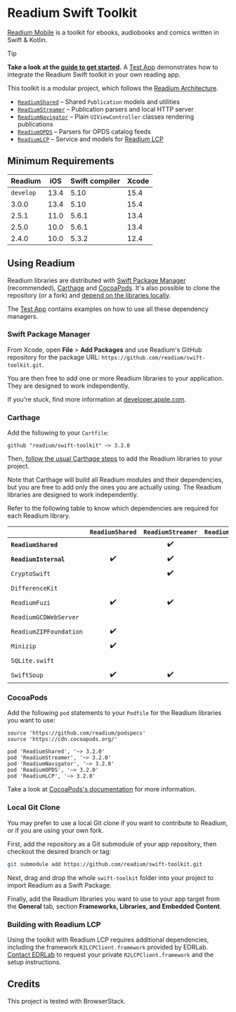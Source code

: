 # Readium Swift Toolkit

[Readium Mobile](https://github.com/readium/mobile) is a toolkit for ebooks, audiobooks and comics written in Swift & Kotlin.

> [!TIP]
> **Take a look at the [guide to get started](docs/Guides/Getting%20Started.md).** A [Test App](TestApp) demonstrates how to integrate the Readium Swift toolkit in your own reading app.

This toolkit is a modular project, which follows the [Readium Architecture](https://github.com/readium/architecture).

* [`ReadiumShared`](Sources/Shared) – Shared `Publication` models and utilities
* [`ReadiumStreamer`](Sources/Streamer) – Publication parsers and local HTTP server
* [`ReadiumNavigator`](Sources/Navigator) – Plain `UIViewController` classes rendering publications
* [`ReadiumOPDS`](Sources/OPDS) – Parsers for OPDS catalog feeds
* [`ReadiumLCP`](Sources/LCP) – Service and models for [Readium LCP](https://www.edrlab.org/readium-lcp/)

## Minimum Requirements

<!-- https://swiftversion.net/ -->

| Readium   | iOS  | Swift compiler | Xcode |
|-----------|------|----------------|-------|
| `develop` | 13.4 | 5.10           | 15.4  |
| 3.0.0     | 13.4 | 5.10           | 15.4  |
| 2.5.1     | 11.0 | 5.6.1          | 13.4  |
| 2.5.0     | 10.0 | 5.6.1          | 13.4  |
| 2.4.0     | 10.0 | 5.3.2          | 12.4  |

## Using Readium

<!--:question: **Find documentation and API reference at [readium.org/kotlin-toolkit](https://readium.org/swift-toolkit)**.-->

Readium libraries are distributed with [Swift Package Manager](#swift-package-manager) (recommended), [Carthage](#carthage) and [CocoaPods](#cocoapods). It's also possible to clone the repository (or a fork) and [depend on the libraries locally](#local-git-clone).

The [Test App](TestApp) contains examples on how to use all these dependency managers.

### Swift Package Manager

From Xcode, open **File** > **Add Packages** and use Readium's GitHub repository for the package URL: `https://github.com/readium/swift-toolkit.git`.

You are then free to add one or more Readium libraries to your application. They are designed to work independently.

If you're stuck, find more information at [developer.apple.com](https://developer.apple.com/documentation/swift_packages/adding_package_dependencies_to_your_app).

### Carthage

Add the following to your `Cartfile`:

```
github "readium/swift-toolkit" ~> 3.2.0
```

Then, [follow the usual Carthage steps](https://github.com/Carthage/Carthage#adding-frameworks-to-an-application) to add the Readium libraries to your project.

Note that Carthage will build all Readium modules and their dependencies, but you are free to add only the ones you are actually using. The Readium libraries are designed to work independently.

Refer to the following table to know which dependencies are required for each Readium library.

|                        |   `ReadiumShared`  |  `ReadiumStreamer` | `ReadiumNavigator` |    `ReadiumOPDS`   |    `ReadiumLCP`    | `ReadiumAdapterGCDWebServer` | `ReadiumAdapterLCPSQLite` |
|------------------------|:------------------:|:------------------:|:------------------:|:------------------:|:------------------:|------------------------------|---------------------------|
| **`ReadiumShared`**    |                    | :heavy_check_mark: | :heavy_check_mark: | :heavy_check_mark: | :heavy_check_mark: | :heavy_check_mark:           | :heavy_check_mark:        |
| **`ReadiumInternal`**  | :heavy_check_mark: | :heavy_check_mark: | :heavy_check_mark: | :heavy_check_mark: | :heavy_check_mark: |                              |                           |
| `CryptoSwift`          |                    | :heavy_check_mark: |                    |                    | :heavy_check_mark: |                              |                           |
| `DifferenceKit`        |                    |                    | :heavy_check_mark: |                    |                    |                              |                           |
| `ReadiumFuzi`          | :heavy_check_mark: | :heavy_check_mark: | :heavy_check_mark: | :heavy_check_mark: | :heavy_check_mark: |                              |                           |
| `ReadiumGCDWebServer`  |                    |                    |                    |                    |                    | :heavy_check_mark:           |                           |
| `ReadiumZIPFoundation` | :heavy_check_mark: |                    |                    |                    | :heavy_check_mark: |                              |                           |
| `Minizip`              | :heavy_check_mark: |                    |                    |                    |                    |                              |                           |
| `SQLite.swift`         |                    |                    |                    |                    |                    |                              | :heavy_check_mark:        |
| `SwiftSoup`            | :heavy_check_mark: | :heavy_check_mark: | :heavy_check_mark: | :heavy_check_mark: | :heavy_check_mark: |                              |                           |

### CocoaPods

Add the following `pod` statements to your `Podfile` for the Readium libraries you want to use:

```
source 'https://github.com/readium/podspecs'
source 'https://cdn.cocoapods.org/'

pod 'ReadiumShared', '~> 3.2.0'
pod 'ReadiumStreamer', '~> 3.2.0'
pod 'ReadiumNavigator', '~> 3.2.0'
pod 'ReadiumOPDS', '~> 3.2.0'
pod 'ReadiumLCP', '~> 3.2.0'
```

Take a look at [CocoaPods's documentation](https://guides.cocoapods.org/using/using-cocoapods.html) for more information.

### Local Git Clone

You may prefer to use a local Git clone if you want to contribute to Readium, or if you are using your own fork.

First, add the repository as a Git submodule of your app repository, then checkout the desired branch or tag:

```sh
git submodule add https://github.com/readium/swift-toolkit.git
```

Next, drag and drop the whole `swift-toolkit` folder into your project to import Readium as a Swift Package.

Finally, add the Readium libraries you want to use to your app target from the **General** tab, section **Frameworks, Libraries, and Embedded Content**.

### Building with Readium LCP

Using the toolkit with Readium LCP requires additional dependencies, including the framework `R2LCPClient.framework` provided by EDRLab. [Contact EDRLab](mailto:contact@edrlab.org) to request your private `R2LCPClient.framework` and the setup instructions.

## Credits

This project is tested with BrowserStack.
